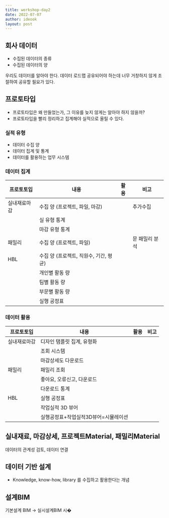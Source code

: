 ```yaml
---
title: workshop-day2
date: 2022-07-07
author: ideook
layout: post
---
```


## 회사 데이터

- 수집된 데이터의 종류
- 수집된 데이터의 양

우리도 데이터를 알아야 한다. 데이터 로드맵 공유되어야 하는데 너무 거창하지 않게 조절하여 공유할 필요가 있다.

## 프로토타입

- 프로토타입은 왜 만들었는가, 그 이유를 늦지 않게는 알아야 하지 않을까?
- 프로토타입을 빨리 정리하고 집계해야 실적으로 올릴 수 있다.

### 실적 유형

- 데이터 수집 양
- 데이터 집계 및 통계
- 데이터를 활용하는 업무 시스템

### 데이터 집계

| 프로토토입   | 내용                                   | 활용 | 비고           |
| ------------ | -------------------------------------- | ---- | -------------- |
| 실내재료마감 | 수집 양 (프로젝트, 파일, 마감)         |      | 추가수집       |
|              | 실 유형 통계                           |      |                |
|              | 마감 유형 통계                         |      |                |
| 패밀리       | 수집 양 (프로젝트, 파일)               |      | 문 패밀리 분석 |
| HBL          | 수집 양 (프로젝트, 직원수, 기간, 평균) |      |                |
|              | 개인별 활동 량                         |      |                |
|              | 팀별 활동 량                           |      |                |
|              | 부문별 활동 량                         |      |                |
|              | 실행 공정표                            |      |                |

### 데이터 활용

| 프로토토입   | 내용                                 | 활용 | 비고 |
| ------------ | ------------------------------------ | ---- | ---- |
| 실내재료마감 | 디자인 탬플릿 집계, 유형화           |      |      |
|              | 조회 시스템                          |      |      |
|              | 마감상세도 다운로드                  |      |      |
| 패밀리       | 패밀리 조회                          |      |      |
|              | 좋아요, 오류신고, 다운로드           |      |      |
|              | 다운로드 통계                        |      |      |
| HBL          | 실행 공정표                          |      |      |
|              | 작업실적 3D 뷰어                     |      |      |
|              | 실행공정표+작업실적3D뷰어=시뮬레이션 |      |      |

## 실내재료, 마감상세, 프로젝트Material, 패밀리Material

데이터의 관계성 검토, 데이터 연결

## 데이터 기반 설계

- Knowledge, know-how, library 를 수집하고 활용한다는 개념

## 설계BIM

기본설계 BIM -> 실시설계BIM 시�

